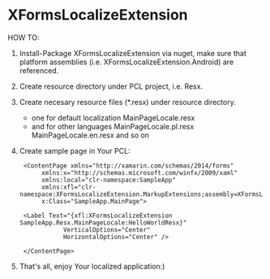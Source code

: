 # XFormsLocalizeExtension

HOW TO:

1. Install-Package XFormsLocalizeExtension via nuget, make sure that platform assemblies (i.e. XFormsLocalizeExtension.Android) are referenced.
2. Create resource directory under PCL project, i.e. Resx.
3. Create necesary resource files (*.resx) under resource directory.
	- one for default localization
		MainPageLocale.resx
	- and for other languages
		MainPageLocale.pl.resx
		MainPageLocale.en.resx
		and so on
4. Create sample page in Your PCL:
	
	    <ContentPage xmlns="http://xamarin.com/schemas/2014/forms"
             xmlns:x="http://schemas.microsoft.com/winfx/2009/xaml"
             xmlns:local="clr-namespace:SampleApp"
             xmlns:xfl="clr-namespace:XFormsLocalizeExtension.MarkupExtensions;assembly=XFormsLocalizeExtension"
             x:Class="SampleApp.MainPage">

		<Label Text="{xfl:XFormsLocalizeExtension SampleApp.Resx.MainPageLocale:HelloWorldResx}" 
           	       VerticalOptions="Center" 
           	       HorizontalOptions="Center" />

		</ContentPage>
	
5. That's all, enjoy Your localized application:)
